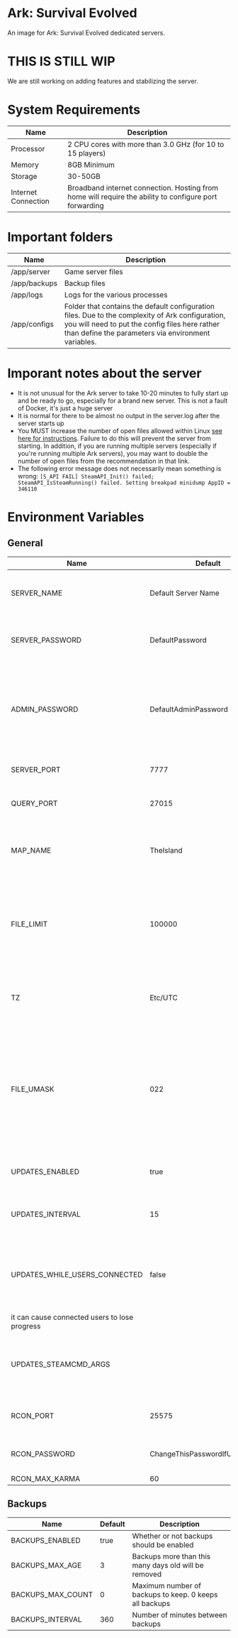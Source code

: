 # Ark: Survival Evolved
An image for Ark: Survival Evolved dedicated servers.

# THIS IS STILL WIP
We are still working on adding features and stabilizing the server.

# System Requirements
| Name | Description |
| - | - |
| Processor | 2 CPU cores with more than 3.0 GHz (for 10 to 15 players) |
| Memory | 8GB Minimum |
| Storage | 30-50GB |
| Internet Connection | Broadband internet connection. Hosting from home will require the ability to configure port forwarding |

# Important folders
| Name | Description |
| - | - |
| /app/server | Game server files |
| /app/backups | Backup files |
| /app/logs | Logs for the various processes |
| /app/configs | Folder that contains the default configuration files. Due to the complexity of Ark configuration, you will need to put the config files here rather than define the parameters via environment variables. |

# Imporant notes about the server
- It is not unusual for the Ark server to take 10-20 minutes to fully start up and be ready to go, especially for a brand new server. This is not a fault of Docker, it's just a huge server
- It is normal for there to be almost no output in the server.log after the server starts up
- You MUST increase the number of open files allowed within Linux [see here for instructions](https://steamcommunity.com/app/346110/discussions/10/530646715633129423/?ctp=29). Failure to do this will prevent the server from starting. In addition, if you are running multiple servers (especially if you're running multiple Ark servers), you may want to double the number of open files from the recommendation in that link.
- The following error message does not necessarily mean something is wrong:
`[S_API FAIL] SteamAPI_Init() failed; SteamAPI_IsSteamRunning() failed.
Setting breakpad minidump AppID = 346110`

# Environment Variables
## General
| Name | Default | Description |
| ---------------- | ------- | ----------- |
| SERVER_NAME | Default Server Name | The name to be displayed in the server list |
| SERVER_PASSWORD | DefaultPassword | The password to be used for the server |
| ADMIN_PASSWORD | DefaultAdminPassword | The password to be used for admin access to the server (CHANGE THIS FROM THE DEFAULT) |
| SERVER_PORT | 7777 | The port to be used by the server |
| QUERY_PORT | 27015 | The query port to be used by the server |
| MAP_NAME | TheIsland | The name of the map to load. [The full list can be found here](https://ark.fandom.com/wiki/Server_configuration#Map_names) |
| FILE_LIMIT | 100000 | Max file limit within the container itself. [See this link for how to set this up in your host server](https://steamcommunity.com/app/346110/discussions/10/530646715633129423/?ctp=29) |
| TZ | Etc/UTC | Time zone for the server. A full list can be [found here](https://en.wikipedia.org/wiki/List_of_tz_database_time_zones)
| FILE_UMASK | 022 | umask value to use for configs, backups, and server files. [This article](https://www.digitalocean.com/community/tutorials/linux-permissions-basics-and-how-to-use-umask-on-a-vps) has a good explanation on permissions and how the umask works
| UPDATES_ENABLED | true | Whether to check for updates or not |
| UPDATES_INTERVAL | 15 | Number of minutes between update checks |
| UPDATES_WHILE_USERS_CONNECTED | false | Whether or not to run updates when users are connected. If set to true,
it can cause connected users to lose progress |
| UPDATES_STEAMCMD_ARGS | | Additional arguments to be passed to the steamcmd command |
| RCON_PORT | 25575 | RCON port, if available for the server
| RCON_PASSWORD | ChangeThisPasswordIfUsingRCON | Password to use if exposing RCON |
| RCON_MAX_KARMA | 60 | |

## Backups
| Name | Default | Description |
| ---------------- | ------- | ----------- |
| BACKUPS_ENABLED | true | Whether or not backups should be enabled |
| BACKUPS_MAX_AGE | 3 | Backups more than this many days old will be removed |
| BACKUPS_MAX_COUNT | 0 | Maximum number of backups to keep. 0 keeps all backups |
| BACKUPS_INTERVAL | 360 | Number of minutes between backups |


